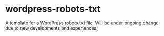 wordpress-robots-txt
====================

A template for a WordPress robots.txt file. Will be under ongoing change due to new developments and experiences.
